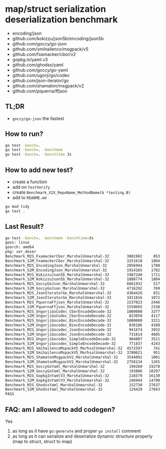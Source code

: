 
# map/struct serialization deserialization benchmark

- encoding/json
- github.com/kokizzu/json5b/encoding/json5b
- github.com/goccy/go-json
- github.com/vmihailenco/msgpack/v5
- github.com/fxamacker/cbor/v2
- gopkg.in/yaml.v3
- github.com/ghodss/yaml
- github.com/goccy/go-yaml
- github.com/ugorji/go/codec
- github.com/json-iterator/go
- github.com/shamaton/msgpack/v2
- github.com/pquerna/ffjson

## TL;DR

- `goccy/go-json` the fastest

## How to run?

```bash
go test -bench=.
go test -bench=. -benchmem
go test -bench=. -benchtime 3s
```

## How to add new test?

- create a function
- add on `TestVerify`
- create `Benchmark_X2X_RepoName_MethodName(b *testing.B)`
- add to `README.md`

```bash
go mod tidy
go test .
```

## Last Result?

```bash
go test -bench=. -benchmem -benchtime=3s
goos: linux
goarch: amd64 
pkg: ser_deser          
Benchmark_M2S_FxamackerCbor_MarshalUnmarshal-32        3801982     853.6 ns/op   112 B/op   8 allocs/op
Benchmark_S2M_FxamackerCbor_MarshalUnmarshal-32        3251618    1084 ns/op     444 B/op  11 allocs/op
Benchmark_M2S_EncodingJson_MarshalUnmarshal-32         2056944    1780 ns/op     600 B/op  16 allocs/op
Benchmark_S2M_EncodingJson_MarshalUnmarshal-32         1914165    1782 ns/op     688 B/op  18 allocs/op
Benchmark_M2S_KokizzuJson5b_MarshalUnmarshal-32        1987240    1711 ns/op     632 B/op  16 allocs/op
Benchmark_S2M_KokizzuJson5b_MarshalUnmarshal-32        1888774    1884 ns/op     960 B/op  20 allocs/op
Benchmark_M2S_GoccyGoJson_MarshalUnmarshal-32          6661932     517.4 ns/op    80 B/op   3 allocs/op
Benchmark_S2M_GoccyGoJson_MarshalUnmarshal-32          4716292     769.7 ns/op   513 B/op  12 allocs/op
Benchmark_M2S_JsonIteratorGo_MarshalUnmarshal-32       4364426     831.2 ns/op   188 B/op   8 allocs/op
Benchmark_S2M_JsonIteratorGo_MarshalUnmarshal-32       3411016    1072 ns/op     497 B/op  14 allocs/op
Benchmark_M2S_PquernaFfjson_MarshalUnmarshal-32        1537023    2446 ns/op     600 B/op  16 allocs/op
Benchmark_S2M_PquernaFfjson_MarshalUnmarshal-32        1559665    2338 ns/op     689 B/op  18 allocs/op
Benchmark_M2S_UngorjiGoCodec_CborEncodeDecode-32       1000000    3377 ns/op    4340 B/op  23 allocs/op
Benchmark_S2M_UngorjiGoCodec_CborEncodeDecode-32        823958    4117 ns/op    4888 B/op  34 allocs/op
Benchmark_M2S_UngorjiGocodec_BincEncodeDecode-32       1000000    3221 ns/op    4340 B/op  23 allocs/op
Benchmark_S2M_UngorjiGocodec_BincEncodeDecode-32        836186    4188 ns/op    4888 B/op  34 allocs/op
Benchmark_M2S_UngorjiGocodec_JsonEncodeDecode-32        941674    3932 ns/op    4956 B/op  25 allocs/op
Benchmark_S2M_UngorjiGocodec_JsonEncodeDecode-32        731814    4685 ns/op    5504 B/op  36 allocs/op
Benchmark_M2S_UngorjiGocodec_SimpleEncodeDecode-32      984807    3521 ns/op    4340 B/op  23 allocs/op
Benchmark_S2M_UngorjiGocodec_SimpleEncodeDecode-32      771837    4243 ns/op    4888 B/op  34 allocs/op
Benchmark_M2S_VmihailencoMspackV5_MarhsalUnmarshal-32  4572597     741.3 ns/op   188 B/op   5 allocs/op
Benchmark_S2M_VmihailencoMspackV5_MarhsalUnmarshal-32  3700621     951.5 ns/op   606 B/op  12 allocs/op
Benchmark_M2S_ShamatonMsgpackV2_MarshalUnmarshal-32    3544892    1001 ns/op     188 B/op   5 allocs/op
Benchmark_S2M_ShamatonMsgpackV2_MarshalUnmarshal-32    2758134    1265 ns/op     606 B/op  12 allocs/op
Benchmark_M2S_GoccyGoYaml_MarshalUnmarshal-32           194260   19278 ns/op    7815 B/op 214 allocs/op
Benchmark_S2M_GoccyGoYaml_MarshalUnmarshal-32           193806   18297 ns/op    7574 B/op 202 allocs/op
Benchmark_M2S_GopkgInYamlV3_MarshalUnmarshal-32         216579   16130 ns/op   14104 B/op  79 allocs/op
Benchmark_S2M_GopkgInYamlV3_MarshalUnmarshal-32         246944   14790 ns/op   14392 B/op  80 allocs/op
Benchmark_M2S_GhodssYaml_MarshalUnmarshal-32            152730   27637 ns/op   21344 B/op 160 allocs/op
Benchmark_S2M_GhodssYaml_MarshalUnmarshal-32            129429   27043 ns/op   21407 B/op 160 allocs/op
PASS
```

## FAQ: am I allowed to add codegen?

Yes

1. as long as it have `go:generate` and proper `go install` comment
2. as long as it can serialize and deserialize dynamic structure properly (map to struct, struct to map)

